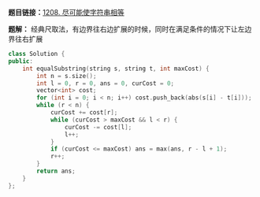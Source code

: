 **题目链接：**[1208. 尽可能使字符串相等](https://leetcode-cn.com/problems/get-equal-substrings-within-budget/)

**题解：** 经典尺取法，有边界往右边扩展的时候，同时在满足条件的情况下让左边界往右扩展

```c++
class Solution {
public:
    int equalSubstring(string s, string t, int maxCost) {
        int n = s.size();
        int l = 0, r = 0, ans = 0, curCost = 0;
        vector<int> cost;
        for (int i = 0; i < n; i++) cost.push_back(abs(s[i] - t[i]));
        while (r < n) {
            curCost += cost[r];
            while (curCost > maxCost && l < r) {
                curCost -= cost[l];
                l++;
            }
            if (curCost <= maxCost) ans = max(ans, r - l + 1);
            r++;
        }
        return ans;
    }
};
```
